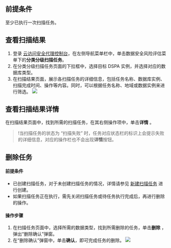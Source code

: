 
## 前提条件
至少已执行一次扫描任务。

## 查看扫描结果
1. 登录 [云访问安全代理控制台](https://console.cloud.tencent.com/casb)，在左侧导航菜单栏中，单击数据安全风险评估菜单下的**分类分级扫描任务**。
2. 在分类分级扫描任务页面的下拉框中，选择目标 DSPA 实例，并选择对应的数据库类型。
3. 在扫描结果页面，展示各扫描任务的详细信息，包括任务名称、数据库实例、扫描完成时间、操作等内容。同时，可以根据任务名称、地域或数据实例来进行筛选。
![](https://qcloudimg.tencent-cloud.cn/raw/d2193f579c4766380142f9e274355a19.png)

## 查看扫描结果详情
在扫描结果页面中，找到所需的扫描任务，在其右侧操作项中，单击**详情** 。
>!当扫描任务的状态为 “扫描失败” 时，任务对应状态栏的标识上会提示失败的详细信息，对应的操作栏也不会出现**详情**按钮。

## 删除任务

#### 前提条件
- 已创建扫描任务，对于未创建扫描任务的情况，详情请参见 [新建扫描任务](https://cloud.tencent.com/document/product/1303/75800) 进行创建。
- 如果扫描任务正在执行，需先关闭扫描任务或待任务执行完成后，再进行删除的操作。

#### 操作步骤
1. 在扫描任务页面中，选择所需的数据类型，找到所需删除的任务，单击**删除** ，弹出“删除确认”弹窗。
2. 在“删除确认”弹窗中，单击**确认**，即可完成任务的删除。
![](https://qcloudimg.tencent-cloud.cn/raw/ce731de65f37ebf444e912156334eb50.png)
